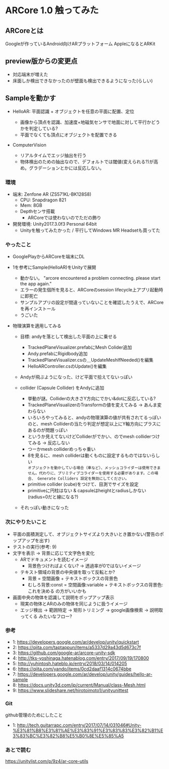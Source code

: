 # ARCore 1.0 触ってみた

## ARCoreとは
Googleが作っているAndroid向けARプラットフォーム
AppleになるとARKit

## preview版からの変更点
- 対応端末が増えた
- 床面しか検出できなかったのが壁面も検出できるようになった(らしい)

## Sampleを動かす
- HelloAR: 平面認識 + オブジェクトを任意の平面に配置、定位
  - 画像から頂点を認識、加速度+地磁気センサで地面に対して平行かどうかを判定している?
  - 平面でなくても頂点にオブジェクトを配置できる

- ComputerVision
  - リアルタイムでエッジ抽出を行う
  - 物体検出のための抽出なので、デフォルトでは閾値(変えられる?)が高め。グラデーションとかには反応しない。

### 環境

- 端末: Zenfone AR (ZS571KL-BK128S8)
  - CPU: Snapdragon 821
  - Mem: 8GB
  - Depthセンサ搭載
    - ARCoreでは使わないのでただの飾り
- 開発環境: Unity2017.3.0f3 Personal 64bit
  - Unityを触ってみたかった / 平行してWindows MR Headsetも買ってた

### やったこと
- GooglePlayからARCoreを端末にDL
- 1を参考にSample(HelloAR)をUnityで展開  
  - 動かない。 "arcore encountered a problem connecting. please start the app again."  
  - エラーの発生個所を見ると、ARCoreのsession lifecycle上アプリ起動時に即死亡  
  - サンプルアプリの設定が間違っていないことを確認したうえで、ARCoreを再インストール  
  - うごいた  

- 物理演算を適用してみる
  - 目標: andyを落として検出した平面の上に乗せる
    - TrackedPlaneVisualizer.prefabにMesh Colider追加
    - Andy.prefabにRigidbody追加
    - TrackedPlaneVisualizer.csの＿UpdateMeshIfNeeded()を編集
    - HelloARController.csのUpdate()を編集  
  - Andyが飛ぶようになった、けど平面で拾えてないっぽい

  - collider (Capsule Collider) をAndyに追加
    - 挙動が謎。Colliderの大きさY方向にでかい&dotに反応している?
    - TrackedPlaneVisualizerのTransformの値を変えてみる -> あんま変わらない
    - いろいろやってみると、andyの物理演算の値が共有されてるっぽいのと、mesh Colliderの当たり判定が想定以上にY軸方向にプラスにあるのが問題っぽい
    - というか見えてないけどColliderがでかい、のでmesh colliderつけてみる -> 反応しない
    - つーかmesh colliderめっちゃ重い
    - 8を見るに、mesh colliderは動くものに設定するものではないらしい  
    `オブジェクトを動かしている場合（車など）、メッシュコライダーは使用できません。代わりに、プリミティブコライダーを使用する必要があります。この場合、 Generate Colliders 設定を無効にしてください。`
    - primitive collider (cube)をつけて、目測でサイズを設定
    - primitiveに円柱はない & capsuleはheightとradiusしかない(radius=0だと線になる?)
  - それっぽい動きになった

### 次にやりたいこと
- 平面の面積測定して、オブジェクトサイズより大きいとき置かない(警告のポップアップを出す)
- テストの実行(参考: 9)
- 文字を表示 -> 背景に応じて文字色を変化
  - ARでドキュメントを読むイメージ
    - 背景色つければよくない? -> 透過率が0ではないイメージ
  - テキスト領域の背景の中央値を取って反転とか?
    - 背景 = 空間画像 + テキストボックスの背景色
    - むしろ背景:const = 空間画像:variable + テキストボックスの背景色:これを決める の方がいいかも
- 画面中央の物体を認識して説明をポップアップ表示
  - 現実の物体とARのみの物体を同じように扱うイメージ
  - エッジ検出 -> 範囲特定 -> 矩形トリミング -> google画像検索 -> 説明取ってくる みたいなフロー?

### 参考
- 1: https://developers.google.com/ar/develop/unity/quickstart
- 2: https://qiita.com/taptappun/items/a5337d29a43d5d673c7f
- 3: https://github.com/google-ar/arcore-unity-sdk
- 4: http://tks-yoshinaga.hatenablog.com/entry/2017/09/19/170800
- 5: http://yuhintosh.hateblo.jp/entry/2018/03/14/014205
- 6: https://qiita.com/yando/items/0cd2daaf1314c0674bbe
- 7: https://developers.google.com/ar/develop/unity/guides/hello-ar-sample
- 8: https://docs.unity3d.com/jp/current/Manual/class-Mesh.html
- 9: https://www.slideshare.net/hirotoimoto1/unityunittest

### Git
github管理のためにしたこと
- 1: http://tech.guitarrapc.com/entry/2017/07/14/031046#Unity-%E3%81%B8%E3%81%AE%E3%83%91%E3%83%83%E3%82%B1%E3%83%BC%E3%82%B8%E5%B0%8E%E5%85%A5

### あとで読む
https://unitylist.com/p/9z4/ar-core-utils
